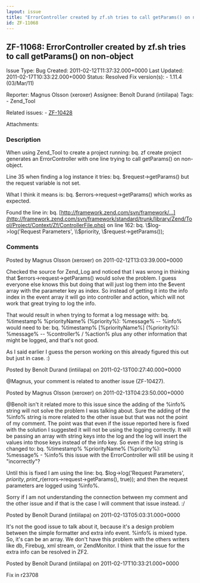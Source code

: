 ```yaml
---
layout: issue
title: "ErrorController created by zf.sh tries to call getParams() on non-object"
id: ZF-11068
---
```


ZF-11068: ErrorController created by zf.sh tries to call getParams() on non-object
----------------------------------------------------------------------------------

 Issue Type: Bug Created: 2011-02-12T11:37:32.000+0000 Last Updated: 2011-02-17T10:33:22.000+0000 Status: Resolved Fix version(s): - 1.11.4 (03/Mar/11)
 
 Reporter:  Magnus Olsson (xeroxer)  Assignee:  Benoît Durand (intiilapa)  Tags: - Zend\_Tool
 
 Related issues: - [ZF-10428](/issues/browse/ZF-10428)
 
 Attachments: 
### Description

When using Zend\_Tool to create a project running: bq. zf create project generates an ErrorController with one line trying to call getParams() on non-object.

Line 35 when finding a log instance it tries: bq. $request->getParams() but the request variable is not set.

What I think it means is: bq. $errors->request->getParams() which works as expected.

Found the line in: bq. [http://framework.zend.com/svn/framework/…](http://framework.zend.com/svn/framework/standard/trunk/library/Zend/Tool/Project/Context/Zf/ControllerFile.php) on line 162: bq. \\$log->log('Request Parameters', \\$priority, \\$request->getParams());

 

 

### Comments

Posted by Magnus Olsson (xeroxer) on 2011-02-12T13:03:39.000+0000

Checked the source for Zend\_Log and noticed that I was wrong in thinking that $errors->request->getParams() would solve the problem. I guess everyone else knows this but doing that will just log them into the $event array with the parameter key as index. So instead of getting it into the info index in the event array it will go into controller and action, which will not work that great trying to log the info.

That would result in when trying to format a log message with: bq. %timestamp% %priorityName% (%priority%): %message% -- %info% would need to be: bq. %timestamp% [%priorityName%] (%priority%): %message% -- %controller% / %action% plus any other information that might be logged, and that's not good.

As I said earlier I guess the person working on this already figured this out but just in case. :)

 

 

Posted by Benoît Durand (intiilapa) on 2011-02-13T00:27:40.000+0000

@Magnus, your comment is related to another issue (ZF-10427).

 

 

Posted by Magnus Olsson (xeroxer) on 2011-02-13T04:23:50.000+0000

@Benoît isn't it related more to this issue since the adding of the %info% string will not solve the problem I was talking about. Sure the adding of the %info% string is more related to the other issue but that was not the point of my comment. The point was that even if the issue reported here is fixed with the solution I suggested it will not be using the logging correctly. It will be passing an array with string keys into the log and the log will insert the values into those keys instead of the info key. So even if the log string is changed to: bq. %timestamp% %priorityName% (%priority%): %message% - %info% this issue with the ErrorController will still be using it "incorrectly"?

Until this is fixed I am using the line: bq. $log->log('Request Parameters', $priority, print\_r($errors->request->getParams(), true)); and then the request parameters are logged using %info%.

Sorry if I am not understanding the connection between my comment and the other issue and if that is the case I will comment that issue instead. :/

 

 

Posted by Benoît Durand (intiilapa) on 2011-02-13T05:03:31.000+0000

It's not the good issue to talk about it, because it's a design problem between the simple formatter and extra info event. %info% is mixed type. So, it's can be an array. We don't have this problem with the others writers like db, Firebug, xml stream, or ZendMonitor. I think that the issue for the extra info can be resolved in ZF2.

 

 

Posted by Benoît Durand (intiilapa) on 2011-02-17T10:33:21.000+0000

Fix in r23708

 

 